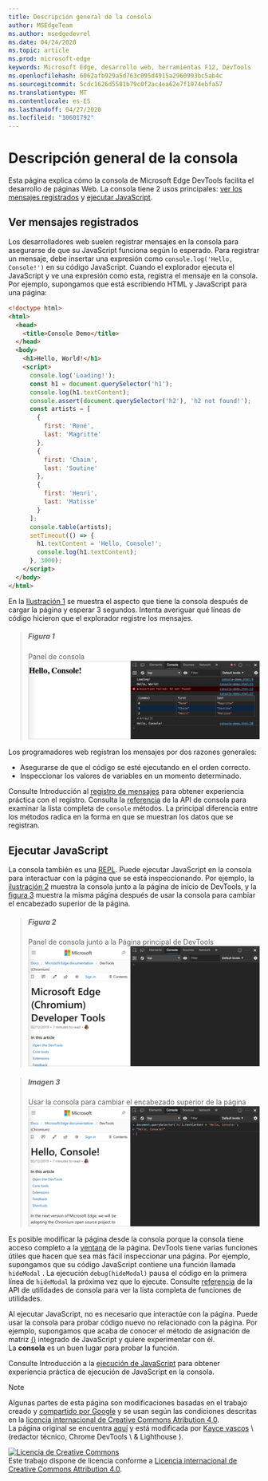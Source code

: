 ```yaml
---
title: Descripción general de la consola
author: MSEdgeTeam
ms.author: msedgedevrel
ms.date: 04/24/2020
ms.topic: article
ms.prod: microsoft-edge
keywords: Microsoft Edge, desarrollo web, herramientas F12, DevTools
ms.openlocfilehash: 6062afb929a5d763c095d4915a2960993bc5ab4c
ms.sourcegitcommit: 5cdc1626d5581b79c0f2ac4ea62e7f1974ebfa57
ms.translationtype: MT
ms.contentlocale: es-ES
ms.lasthandoff: 04/27/2020
ms.locfileid: "10601792"
---
```

<!-- Copyright Kayce Basques 

   Licensed under the Apache License, Version 2.0 (the "License");
   you may not use this file except in compliance with the License.
   You may obtain a copy of the License at

       https://www.apache.org/licenses/LICENSE-2.0

   Unless required by applicable law or agreed to in writing, software
   distributed under the License is distributed on an "AS IS" BASIS,
   WITHOUT WARRANTIES OR CONDITIONS OF ANY KIND, either express or implied.
   See the License for the specific language governing permissions and
   limitations under the License.  -->





# Descripción general de la consola   

  

Esta página explica cómo la consola de Microsoft Edge DevTools facilita el desarrollo de páginas Web.  La consola tiene 2 usos principales: [ver los mensajes registrados](#viewing-logged-messages) y [ejecutar JavaScript](#running-javascript).  

## Ver mensajes registrados   

Los desarrolladores web suelen registrar mensajes en la consola para asegurarse de que su JavaScript funciona según lo esperado.  Para registrar un mensaje, debe insertar una expresión como `console.log('Hello, Console!')` en su código JavaScript.  Cuando el explorador ejecuta el JavaScript y ve una expresión como esta, registra el mensaje en la consola.  Por ejemplo, supongamos que está escribiendo HTML y JavaScript para una página:  

```html
<!doctype html>
<html>
  <head>
    <title>Console Demo</title>
  </head>
  <body>
    <h1>Hello, World!</h1>
    <script>
      console.log('Loading!');
      const h1 = document.querySelector('h1');
      console.log(h1.textContent);
      console.assert(document.querySelector('h2'), 'h2 not found!');
      const artists = [
        {
          first: 'René',
          last: 'Magritte'
        },
        {
          first: 'Chaim',
          last: 'Soutine'
        },
        {
          first: 'Henri',
          last: 'Matisse'
        }
      ];
      console.table(artists);
      setTimeout(() => {
        h1.textContent = 'Hello, Console!';
        console.log(h1.textContent);
      }, 3000);
    </script>
  </body>
</html>
```  

En la [Ilustración 1](#figure-1) se muestra el aspecto que tiene la consola después de cargar la página y esperar 3 segundos.  Intenta averiguar qué líneas de código hicieron que el explorador registre los mensajes.  

> ##### Figura 1  
> Panel de consola  
> ![Panel de consola][ImageConsole]  

Los programadores web registran los mensajes por dos razones generales:  

*   Asegurarse de que el código se esté ejecutando en el orden correcto.  
*   Inspeccionar los valores de variables en un momento determinado.  

Consulte Introducción al [registro de mensajes][DevtoolsConsoleLoggingMessages] para obtener experiencia práctica con el registro.  Consulta la [referencia][DevToolsConsoleAPI] de la API de consola para examinar la lista completa de `console` métodos.  La principal diferencia entre los métodos radica en la forma en que se muestran los datos que se registran.  

## Ejecutar JavaScript   

La consola también es una [REPL][WikiREPLoop].  Puede ejecutar JavaScript en la consola para interactuar con la página que se está inspeccionando.  Por ejemplo, la [ilustración 2](#figure-2) muestra la consola junto a la página de inicio de DevTools, y la [figura 3](#figure-3) muestra la misma página después de usar la consola para cambiar el encabezado superior de la página.  

> ##### Figura 2  
> Panel de consola junto a la Página principal de DevTools  
> ![Panel de consola junto a la Página principal de DevTools][ImageConsoleOverview]  

> ##### Imagen 3  
> Usar la consola para cambiar el encabezado superior de la página  
> ![Usar la consola para cambiar el encabezado superior de la página][ImageConsoleChangeTitle]  

Es posible modificar la página desde la consola porque la consola tiene acceso completo a la [ventana][MDNWindow] de la página.  DevTools tiene varias funciones útiles que hacen que sea más fácil inspeccionar una página.  Por ejemplo, supongamos que su código JavaScript contiene una función llamada `hideModal` .  La ejecución `debug(hideModal)` pausa el código en la primera línea de `hideModal` la próxima vez que lo ejecute.  Consulte [referencia][DevtoolsConsoleUtilitiesDebug] de la API de utilidades de consola para ver la lista completa de funciones de utilidades.  

Al ejecutar JavaScript, no es necesario que interactúe con la página.  Puede usar la consola para probar código nuevo no relacionado con la página.  Por ejemplo, supongamos que acaba de conocer el método de asignación de matriz [()][MDNMap] integrado de JavaScript y quiere experimentar con él.  
La **consola** es un buen lugar para probar la función.  

Consulte Introducción a la [ejecución de JavaScript][ImageConsoleChangeTitle] para obtener experiencia práctica de ejecución de JavaScript en la consola.  

   

  

<!-- image links -->  

[ImageConsole]: /microsoft-edge/devtools-guide-chromium/media/console-console-demo.msft.png "Ilustración 1: panel de consola"  
[ImageConsoleChangeTitle]: /microsoft-edge/devtools-guide-chromium/media/devtools-console-h1-changed.msft.png "Ilustración 3: usar la consola para cambiar el encabezado superior de la página"  
[ImageConsoleOverview]: /microsoft-edge/devtools-guide-chromium/media/devtools-console-empty.msft.png "Ilustración 2: el panel de la consola junto a la Página principal de DevTools"  

<!-- links -->  

[DevToolsConsoleAPI]: /microsoft-edge/devtools-guide-chromium/console/api "Referencia de la API de consola"  
[DevtoolsConsoleLoggingMessages]: /microsoft-edge/devtools-guide-chromium/console/log "Introducción al registro de mensajes en la consola"  
[DevtoolsConsoleRunningJavascript]: /microsoft-edge/devtools-guide-chromium/console/javascript "Introducción a la ejecución de JavaScript en la consola"  
[DevtoolsConsoleUtilitiesDebug]: /microsoft-edge/devtools-guide-chromium/console/utilities#debug "Debug: referencia de API de utilidades de consola"  

[MDNMap]: https://developer.mozilla.org/docs/Web/JavaScript/Reference/Global_Objects/Array/map "Array. prototype. map () | MDN"  
[MDNWindow]: https://developer.mozilla.org/docs/Web/API/Window "Ventana | MDN"  

[WikiREPLoop]: https://en.wikipedia.org/wiki/Read%E2%80%93eval%E2%80%93print_loop "Lectura: eval – imprimir bucle-Wikipedia"  

> [!NOTE]
> Algunas partes de esta página son modificaciones basadas en el trabajo creado y [compartido por Google][GoogleSitePolicies] y se usan según las condiciones descritas en la [licencia internacional de Creative Commons Atribution 4,0][CCA4IL].  
> La página original se encuentra [aquí](https://developers.google.com/web/tools/chrome-devtools/console/index) y está modificada por [Kayce vascos][KayceBasques] \ (redactor técnico, Chrome DevTools \ & Lighthouse \).  

[![Licencia de Creative Commons][CCby4Image]][CCA4IL]  
Este trabajo dispone de licencia conforme a [Licencia internacional de Creative Commons Attribution 4.0][CCA4IL].  

[CCA4IL]: https://creativecommons.org/licenses/by/4.0  
[CCby4Image]: https://i.creativecommons.org/l/by/4.0/88x31.png  
[GoogleSitePolicies]: https://developers.google.com/terms/site-policies  
[KayceBasques]: https://developers.google.com/web/resources/contributors/kaycebasques  
